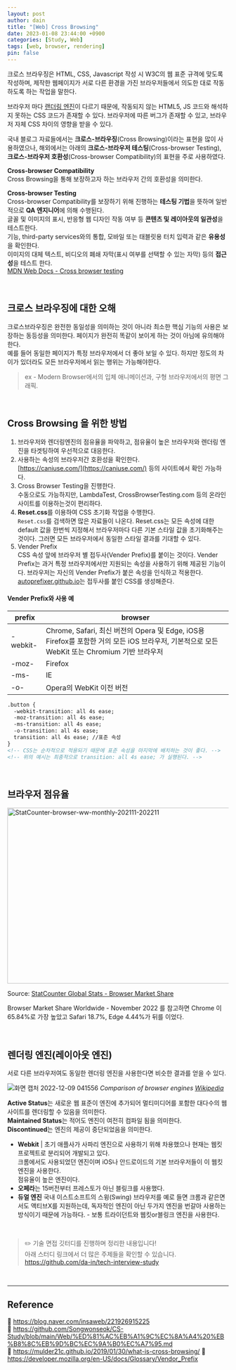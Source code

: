 ```yaml
---
layout: post
author: dain
title: "[Web] Cross Browsing"
date: 2023-01-08 23:44:00 +0900
categories: [Study, Web]
tags: [web, browser, rendering]
pin: false
---
```


크로스 브라우징은 HTML, CSS, Javascript 작성 시 W3C의 웹 표준 규격에 맞도록 작성하며, 제작한 웹페이지가 서로 다른 환경을 가진 브라우저들에서 의도한 대로 작동하도록 하는 작업을 말한다.

브라우저 마다 [랜더링 엔진](https://github.com/da-in/tech-interview-study/blob/main/Web/%EB%B8%8C%EB%9D%BC%EC%9A%B0%EC%A0%80%EC%99%80%20%EB%A0%8C%EB%8D%94%EB%A7%81.md)이 다르기 때문에, 작동되지 않는 HTML5, JS 코드와 해석하지 못하는 CSS 코드가 존재할 수 있다. 브라우저에 따른 버그가 존재할 수 있고, 브라우저 자체 CSS 차이의 영향을 받을 수 있다.

국내 블로그 자료들에서는 **크로스-브라우징**(Cross Browsing)이라는 표현을 많이 사용하였으나, 해외에서는 아래의 **크로스-브라우저 테스팅**(Cross-browser Testing), **크로스-브라우저 호환성**(Cross-browser Compatibility)의 표현을 주로 사용하였다.

**Cross-browser Compatibility**  
Cross Browsing을 통해 보장하고자 하는 브라우저 간의 호환성을 의미한다.

**Cross-browser Testing**  
Cross-browser Compatibility를 보장하기 위해 진행하는 **테스팅 기법**을 뜻하며 일반적으로 **QA 엔지니어**에 의해 수행된다.  
글꼴 및 이미지의 표시, 반응형 웹 디자인 작동 여부 등 **콘텐츠 및 레이아웃의 일관성**을 테스트한다.  
기능, third-party services와의 통합, 모바일 또는 태블릿용 터치 입력과 같은 **유용성**을 확인한다.  
이미지의 대체 텍스트, 비디오의 폐쇄 자막(표시 여부를 선택할 수 있는 자막) 등의 **접근성**을 테스트 한다.  
[MDN Web Docs - Cross browser testing](https://developer.mozilla.org/en-US/docs/Learn/Tools_and_testing/Cross_browser_testing#prerequisites)

<br/>

## 크로스 브라우징에 대한 오해

크로스브라우징은 완전한 동일성을 의미하는 것이 아니라 최소한 핵심 기능의 사용은 보장하는 동등성을 의미한다. 페이지가 완전히 똑같이 보이게 하는 것이 아님에 유의해야한다.  
예를 들어 동일한 페이지가 특정 브라우저에서 더 좋아 보일 수 있다. 하지만 정도의 차이가 있더라도 모든 브라우저에서 읽는 행위는 가능해야한다.

> ex - Modern Browser에서의 입체 애니메이션과, 구형 브라우저에서의 평면 그래픽.

<br/>

## Cross Browsing 을 위한 방법

1. 브라우저와 렌더링엔진의 점유율을 파악하고, 점유율이 높은 브라우저와 렌더링 엔진을 타겟팅하여 우선적으로 대응한다.
2. 사용하는 속성의 브라우저간 호환성을 확인한다.  
   [https://caniuse.com/](https://caniuse.com/) 등의 사이트에서 확인 가능하다.
3. Cross Browser Testing을 진행한다.  
   수동으로도 가능하지만, LambdaTest, CrossBrowserTesting.com 등의 온라인 사이트를 이용하는것이 편리하다.
4. **Reset.css**를 이용하여 CSS 초기화 작업을 수행한다.  
   `Reset.css`를 검색하면 많은 자료들이 나온다. Reset.css는 모든 속성에 대한 default 값을 한번씩 지정해서 브라우저마다 다른 기본 스타일 값을 초기화해주는 것이다. 그러면 모든 브라우저에서 동일한 스타일 결과를 기대할 수 있다.
5. Vender Prefix  
   CSS 속성 앞에 브라우저 별 접두사(Vender Prefix)를 붙이는 것이다. Vender Prefix는 과거 특정 브라우저에서만 지원되는 속성을 사용하기 위해 제공된 기능이다. 브라우저는 자신의 Vender Prefix가 붙은 속성을 인식하고 적용한다.  
   [autoprefixer.github.io](https://autoprefixer.github.io/)는 접두사를 붙인 CSS를 생성해준다.

#### Vender Prefix와 사용 예

| prefix   | browser                                                                                                                                      |
| -------- | -------------------------------------------------------------------------------------------------------------------------------------------- |
| -webkit- | Chrome, Safari, 최신 버전의 Opera 및 Edge, iOS용 Firefox를 포함한 거의 모든 iOS 브라우저, 기본적으로 모든 WebKit 또는 Chromium 기반 브라우저 |
| -moz-    | Firefox                                                                                                                                      |
| -ms-     | IE                                                                                                                                           |
| -o-      | Opera의 WebKit 이전 버전                                                                                                                     |

<!-- prettier-ignore -->
```html
.button {
  -webkit-transition: all 4s ease;
  -moz-transition: all 4s ease;
  -ms-transition: all 4s ease;
  -o-transition: all 4s ease;
  transition: all 4s ease; //표준 속성
}
<!-- CSS는 순차적으로 적용되기 때문에 표준 속성을 마지막에 배치하는 것이 좋다. -->
<!-- 위의 예시는 최종적으로 transition: all 4s ease; 가 실행된다. -->
```

<br/>

## 브라우저 점유율

<div id="all-browser-ww-monthly-202111-202211" width="600" height="400">
  <img style="width:600px; height: 400px;" src="https://user-images.githubusercontent.com/66757141/206550905-14fc2633-181d-4229-b8b4-fa84f66f7b19.png" alt="StatCounter-browser-ww-monthly-202111-202211"/>
</div>

Source: [StatCounter Global Stats - Browser Market Share](https://gs.statcounter.com/)

Browser Market Share Worldwide - November 2022 를 참고하면 Chrome 이 65.84%로 가장 높았고 Safari 18.7%, Edge 4.44%가 뒤를 이었다.

<br/>

## 렌더링 엔진(레이아웃 엔진)

서로 다른 브라우저여도 동일한 렌더링 엔진을 사용한다면 비슷한 결과를 얻을 수 있다.

![화면 캡처 2022-12-09 041556](https://user-images.githubusercontent.com/66757141/206547114-5d26cf01-dfc0-4867-8641-3547e9e38570.png)
_Comparison of browser engines [Wikipedia](https://en.wikipedia.org/wiki/Comparison_of_browser_engines)_

**Active Status**는 새로운 웹 표준이 엔진에 추가되어 멀티미디어를 포함한 대다수의 웹사이트를 렌더링할 수 있음을 의미한다.  
**Maintained Status**는 적어도 엔진이 여전히 컴파일 됨을 의미한다.  
**Discontinued**는 엔진의 제공이 중단되었음을 의미한다.

- **Webkit** | 초기 애플사가 사파리 엔진으로 사용하기 위해 차용했으나 현재는 웹킷 프로젝트로 분리되어 개발되고 있다.  
  크롬에서도 사용되었던 엔진이며 iOS나 안드로이드의 기본 브라우저들이 이 웹킷 엔진을 사용한다.  
  점유율이 높은 엔진이다.
- **오페라**는 15버전부터 프레스토가 아닌 블링크를 사용했다.
- **듀얼 엔진** 국내 이스트소프트의 스윙(Swing) 브라우저를 예로 들면 크롬과 같은면서도 액티브X를 지원하는데, 독자적인 엔진이 아닌 두가지 엔진을 번갈아 사용하는 방식이기 때문에 가능하다. - 보통 트라이던트와 웹킷or블링크 엔진을 사용한다.

<br/>

> ✏️ 기술 면접 깃터디를 진행하며 정리한 내용입니다!  
> 아래 스터디 링크에서 더 많은 주제들을 확인할 수 있습니다.  
> https://github.com/da-in/tech-interview-study

<br/>

---

## Reference

📄 https://blog.naver.com/insaweb/221926915225  
📄 https://github.com/Songwonseok/CS-Study/blob/main/Web/%ED%81%AC%EB%A1%9C%EC%8A%A4%20%EB%B8%8C%EB%9D%BC%EC%9A%B0%EC%A7%95.md  
📄 https://mulder21c.github.io/2019/01/30/what-is-cross-browsing/
📄 https://developer.mozilla.org/en-US/docs/Glossary/Vendor_Prefix

